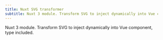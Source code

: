 ```yaml
---
title: Nuxt SVG transformer
subtitle: Nuxt 3 module. Transform SVG to inject dynamically into Vue component, type included.
---
```


Nuxt 3 module. Transform SVG to inject dynamically into Vue component, type included.

<!--more-->
